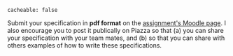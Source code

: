 ```
cacheable: false
```

Submit your specification in **pdf format** on the [assignment's Moodle page](https://moodle.pugetsound.edu/moodle/mod/assign/view.php?id=336597). I also encourage you to post it publically on Piazza so that (a) you can share your specification with your team mates, and (b) so that you can share with others examples of how to write these specifications.

